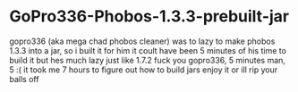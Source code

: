 # GoPro336-Phobos-1.3.3-prebuilt-jar
gopro336 (aka mega chad phobos cleaner) was to lazy to make phobos 1.3.3 into a jar, so i built it for him
it coult have been 5 minutes of his time to build it but hes much lazy just like 1.7.2
fuck you gopro336, 5 minutes man, 5 :(
it took me 7 hours to figure out how to build jars enjoy it or ill rip your balls off
